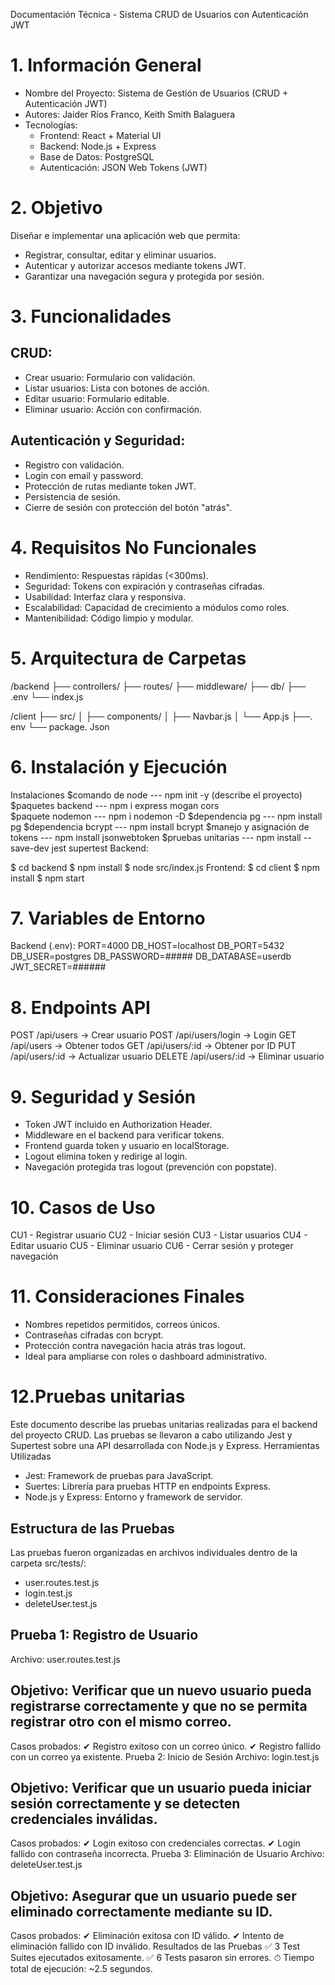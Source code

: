 Documentación Técnica - Sistema CRUD de Usuarios con Autenticación JWT

# 1. Información General
- Nombre del Proyecto: Sistema de Gestión de Usuarios (CRUD + Autenticación JWT)
- Autores: Jaider Ríos Franco, Keith Smith Balaguera
- Tecnologías:
  - Frontend: React + Material UI
  - Backend: Node.js + Express
  - Base de Datos: PostgreSQL
  - Autenticación: JSON Web Tokens (JWT)
    
# 2. Objetivo
Diseñar e implementar una aplicación web que permita:
- Registrar, consultar, editar y eliminar usuarios.
- Autenticar y autorizar accesos mediante tokens JWT.
- Garantizar una navegación segura y protegida por sesión.

  
# 3. Funcionalidades

## CRUD:
- Crear usuario: Formulario con validación.
- Listar usuarios: Lista con botones de acción.
- Editar usuario: Formulario editable.
- Eliminar usuario: Acción con confirmación.

## Autenticación y Seguridad:
- Registro con validación.
- Login con email y password.
- Protección de rutas mediante token JWT.
- Persistencia de sesión.
- Cierre de sesión con protección del botón "atrás".
  
# 4. Requisitos No Funcionales
- Rendimiento: Respuestas rápidas (<300ms).
- Seguridad: Tokens con expiración y contraseñas cifradas.
- Usabilidad: Interfaz clara y responsiva.
- Escalabilidad: Capacidad de crecimiento a módulos como roles.
- Mantenibilidad: Código limpio y modular.
  
# 5. Arquitectura de Carpetas
/backend
├── controllers/
├── routes/
├── middleware/
├── db/
├── .env
└── index.js

/client
├── src/
│   ├── components/
│   ├── Navbar.js
│   └── App.js
├──. env
└── package. Json



# 6. Instalación y Ejecución
Instalaciones
$comando de node --- npm init -y (describe el proyecto)
$paquetes backend --- npm i express mogan cors  
$paquete nodemon --- npm i nodemon -D
$dependencia pg --- npm install pg
$dependencia bcrypt --- npm install bcrypt
$manejo y asignación de tokens --- npm install jsonwebtoken
$pruebas unitarias --- npm install --save-dev jest supertest
Backend:

$ cd backend
$ npm install
$ node src/index.js
Frontend:
$ cd client
$ npm install
$ npm start

# 7. Variables de Entorno
Backend (.env):
PORT=4000
DB_HOST=localhost
DB_PORT=5432
DB_USER=postgres
DB_PASSWORD=#####
DB_DATABASE=userdb
JWT_SECRET=######

# 8. Endpoints API
POST   /api/users         -> Crear usuario
POST   /api/users/login   -> Login
GET    /api/users         -> Obtener todos
GET    /api/users/:id     -> Obtener por ID
PUT    /api/users/:id     -> Actualizar usuario
DELETE /api/users/:id     -> Eliminar usuario

# 9. Seguridad y Sesión
- Token JWT incluido en Authorization Header.
- Middleware en el backend para verificar tokens.
- Frontend guarda token y usuario en localStorage.
- Logout elimina token y redirige al login.
- Navegación protegida tras logout (prevención con popstate).
  
# 10. Casos de Uso
CU1 - Registrar usuario
CU2 - Iniciar sesión
CU3 - Listar usuarios
CU4 - Editar usuario
CU5 - Eliminar usuario
CU6 - Cerrar sesión y proteger navegación

# 11. Consideraciones Finales
- Nombres repetidos permitidos, correos únicos.
- Contraseñas cifradas con bcrypt.
- Protección contra navegación hacia atrás tras logout.
- Ideal para ampliarse con roles o dashboard administrativo.

# 12.Pruebas unitarias
Este documento describe las pruebas unitarias realizadas para el backend del proyecto CRUD. Las pruebas se llevaron a cabo utilizando Jest y Supertest sobre una API desarrollada con Node.js y Express.
Herramientas Utilizadas
- Jest: Framework de pruebas para JavaScript.
- Suertes: Librería para pruebas HTTP en endpoints Express.
- Node.js y Express: Entorno y framework de servidor.
  
## Estructura de las Pruebas
Las pruebas fueron organizadas en archivos individuales dentro de la carpeta src/tests/:
- user.routes.test.js
- login.test.js
- deleteUser.test.js
  
## Prueba 1: Registro de Usuario
Archivo: user.routes.test.js

## Objetivo: Verificar que un nuevo usuario pueda registrarse correctamente y que no se permita registrar otro con el mismo correo.

Casos probados:
✔ Registro exitoso con un correo único.
✔ Registro fallido con un correo ya existente.
Prueba 2: Inicio de Sesión
Archivo: login.test.js

## Objetivo: Verificar que un usuario pueda iniciar sesión correctamente y se detecten credenciales inválidas.

Casos probados:
✔ Login exitoso con credenciales correctas.
✔ Login fallido con contraseña incorrecta.
Prueba 3: Eliminación de Usuario
Archivo: deleteUser.test.js

## Objetivo: Asegurar que un usuario puede ser eliminado correctamente mediante su ID.

Casos probados:
✔ Eliminación exitosa con ID válido.
✔ Intento de eliminación fallido con ID inválido.
Resultados de las Pruebas
✅ 3 Test Suites ejecutados exitosamente.
✅ 6 Tests pasaron sin errores.
⏱ Tiempo total de ejecución: ~2.5 segundos.
